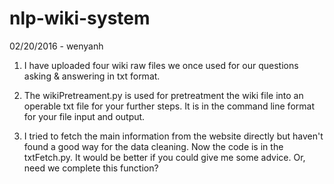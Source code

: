 # nlp-wiki-system

02/20/2016 - wenyanh
1. I have uploaded four wiki raw files we once used for our questions asking & answering in txt format.

2. The wikiPretreament.py is used for pretreatment the wiki file into an operable txt file for your further steps.
It is in the command line format for your file input and output.

3. I tried to fetch the main information from the website directly but haven't found a good way for the data cleaning. Now the code is in the txtFetch.py.
It would be better if you could give me some advice. Or, need we complete this function?
